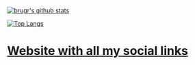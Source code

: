 [![brugr's github stats](https://github-readme-stats.vercel.app/api?username=brugr&theme=nord&show_icons=true)](https://github.com/anuraghazra/github-readme-stats)

[![Top Langs](https://github-readme-stats.vercel.app/api/top-langs/?username=brugr&theme=nord&layout=compact&langs_count=6)](https://github.com/anuraghazra/github-readme-stats)

# [Website with all my social links](https://brugr.github.io)
